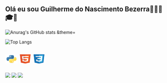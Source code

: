 ## Olá eu sou Guilherme do Nascimento Bezerra👨🏻‍💻🎓👾

![Anurag's GitHub stats &theme=](https://github-readme-stats.vercel.app/api?username=GuilhermeNascimento-bit&show_icons=true&icon_color=2f80ED&border_color=0D1117&bg_color=0D1117&hide=,ors,issues&theme=dark#gh-dark-mode-only)

![Top Langs](https://github-readme-stats.vercel.app/api/top-langs/?username=GuilhermeNascimento-bit&bg_color=0D1117&border_color=0D1117&hide_progress=true)

<div style="display: inline_block"><br>
 
  <img align="center" alt="Rafa-Python" height="30" width="40" src="https://raw.githubusercontent.com/devicons/devicon/master/icons/python/python-original.svg">
  <img align="center" alt="Rafa-HTML" height="30" width="40" src="https://raw.githubusercontent.com/devicons/devicon/master/icons/html5/html5-original.svg">
  <img align="center" alt="Rafa-CSS" height="30" width="40" src="https://raw.githubusercontent.com/devicons/devicon/master/icons/css3/css3-original.svg">
  </div>
  
  ##
 
<div> 
  <a href="https://www.instagram.com/gui_nb15" target="_blank"><img src="https://img.shields.io/badge/-Instagram-%23E4405F?style=for-the-badge&logo=instagram&logoColor=white" target="_blank"></a> 
  <a href = "mailto:guilhermenascimentobz@gmail.com"><img src="https://img.shields.io/badge/-Gmail-%23333?style=for-the-badge&logo=gmail&logoColor=white" target="_blank"></a>
  <a href="https://www.linkedin.com/in/guilherme-do-nascimento-bezerra-38a492293" target="_blank"><img src="https://img.shields.io/badge/-LinkedIn-%230077B5?style=for-the-badge&logo=linkedin&logoColor=white" target="_blank"></a> 
  
</div>

